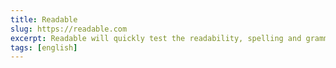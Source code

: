 ```yaml
---
title: Readable
slug: https://readable.com
excerpt: Readable will quickly test the readability, spelling and grammar of your text and show you how and where to make improvements.
tags: [english]
---
```

